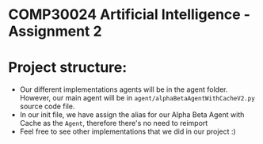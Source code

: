 # COMP30024 Artificial Intelligence - Assignment 2

# Project structure:
- Our different implementations agents will be in the agent folder. However, our main agent will be in <code>agent/alphaBetaAgentWithCacheV2.py</code> source code file.
- In our init file, we have assign the alias for our Alpha Beta Agent with Cache as the <code>Agent</code>, therefore there's no need to reimport
- Feel free to see other implementations that we did in our project :)
